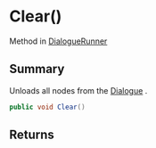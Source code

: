 # Clear()

Method in [DialogueRunner](/api/csharp/yarn.unity.dialoguerunner.md)

## Summary


Unloads all nodes from the  <a href="yarn.unity.dialoguerunner.dialogue.md">Dialogue</a> .


```csharp
public void Clear()
```

## Returns



